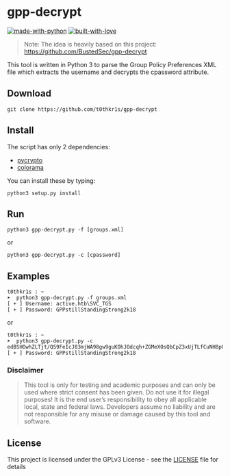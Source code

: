 # gpp-decrypt

[![made-with-python](http://forthebadge.com/images/badges/made-with-python.svg)](https://www.python.org/)
[![built-with-love](http://forthebadge.com/images/badges/built-with-love.svg)](https://gitHub.com/t0thkr1s/)

> Note: The idea is heavily based on this project: https://github.com/BustedSec/gpp-decrypt 

This tool is written in Python 3 to parse the Group Policy Preferences XML file which extracts the username and decrypts the cpassword attribute.


## Download

```
git clone https://github.com/t0thkr1s/gpp-decrypt
```

## Install

The script has only 2 dependencies:

*   [pycrypto](https://pypi.org/project/pycrypto/)
*   [colorama](https://pypi.org/project/colorama/)

You can install these by typing:

```
python3 setup.py install
```

## Run

```
python3 gpp-decrypt.py -f [groups.xml]
```
or
```
python3 gpp-decrypt.py -c [cpassword]
```

## Examples

```
t0thkr1s : ~
➤  python3 gpp-decrypt.py -f groups.xml
[ + ] Username: active.htb\SVC_TGS
[ + ] Password: GPPstillStandingStrong2k18
```
or
```
t0thkr1s : ~
➤  python3 gpp-decrypt.py -c edBSHOwhZLTjt/QS9FeIcJ83mjWA98gw9guKOhJOdcqh+ZGMeXOsQbCpZ3xUjTLfCuNH8pG5aSVYdYw/NglVmQ
[ + ] Password: GPPstillStandingStrong2k18
```


### Disclaimer
> This tool is only for testing and academic purposes and can only be used where strict consent has been given. Do not use it for illegal purposes! It is the end user’s responsibility to obey all applicable local, state and federal laws. Developers assume no liability and are not responsible for any misuse or damage caused by this tool and software.

## License

This project is licensed under the GPLv3 License - see the [LICENSE](LICENSE) file for details